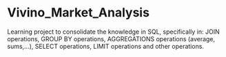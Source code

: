# Vivino_Market_Analysis
Learning project to consolidate the knowledge in SQL, specifically in:  JOIN operations, GROUP BY operations, AGGREGATIONS operations (average, sums,...), SELECT operations, LIMIT operations and other operations.
